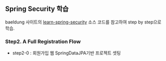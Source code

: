 ## Spring Security 학습

baeldung 사이트의 [learn-spring-security](https://github.com/eugenp/learn-spring-security) 소스 코드를 참고하여 step by step으로 학습.

### Step2. A Full ﻿Registration Flow
- step2-0 : 회원가입 웹 SpringDataJPA기반 프로젝트 셋팅
